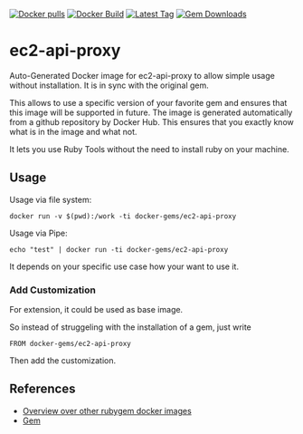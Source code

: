 [![Docker pulls](https://img.shields.io/docker/pulls/rubygem/ec2-api-proxy.svg)](https://hub.docker.com/r/rubygem/ec2-api-proxy/)
[![Docker Build](https://img.shields.io/docker/automated/rubygem/ec2-api-proxy.svg)](https://hub.docker.com/r/rubygem/ec2-api-proxy/)
[![Latest Tag](https://img.shields.io/github/tag/docker-rubygem/ec2-api-proxy.svg)](https://hub.docker.com/r/rubygem/ec2-api-proxy/)
[![Gem Downloads](https://img.shields.io/gem/dt/ec2-api-proxy.svg)](https://rubygems.org/gems/ec2-api-proxy/)
# ec2-api-proxy

Auto-Generated Docker image for ec2-api-proxy to allow simple usage without installation.
It is in sync with the original gem.

This allows to use a specific version of your favorite gem and ensures that this image will be supported in future.
The image is generated automatically from a github repository by Docker Hub.
This ensures that you exactly know what is in the image and what not.

It lets you use Ruby Tools without the need to install ruby on your machine.

## Usage

Usage via file system:

`docker run -v $(pwd):/work -ti docker-gems/ec2-api-proxy`

Usage via Pipe:

`echo "test" | docker run -ti docker-gems/ec2-api-proxy`

It depends on your specific use case how your want to use it.

### Add Customization

For extension, it could be used as base image.

So instead of struggeling with the installation of a gem, just write

`FROM docker-gems/ec2-api-proxy`

Then add the customization.

## References

 - [Overview over other rubygem docker images](https://github.com/thinkbot/docker-rubygem)
 - [Gem](https://rubygems.org/gems/ec2-api-proxy/)

